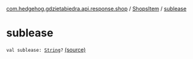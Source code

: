 [com.hedgehog.gdzietabiedra.api.response.shop](../index.md) / [ShopsItem](index.md) / [sublease](./sublease.md)

# sublease

`val sublease: `[`String`](https://kotlinlang.org/api/latest/jvm/stdlib/kotlin/-string/index.html)`?` [(source)](https://github.com/asvid/GdzieTaBiedra/tree/master/app/src/main/java/com/hedgehog/gdzietabiedra/api/response/shop/ShopsItem.kt#L59)
